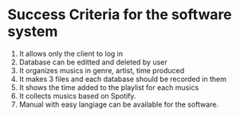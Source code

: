 # Success Criteria for the software system #
1. It allows only the client to log in
1. Database can be editted and deleted by user 
1. It organizes musics in genre, artist, time produced
1. It makes 3 files and each database should be recorded in them
1. It shows the time added to the playlist for each musics
1. It collects musics based on Spotify.
1. Manual with easy langiage can be available for the software.

